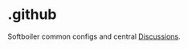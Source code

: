 # .github
Softboiler common configs and central [Discussions](https://github.com/orgs/softboiler/discussions).
